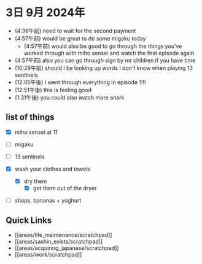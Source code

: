 # 3日 9月 2024年
- (4:36午前) need to wait for the second payment
- (4:57午前) would be great to do some migaku today
  - (4:57午前) would also be good to go through the things you've worked through with miho sensei and watch the first episode again
- (4:57午前) also you can go through sign by mr children if you have time
- (10:29午前) should I be looking up words I don't know when playing 13 sentinels
- (12:05午後) I went through everything in episode 1!!!
- (12:51午後) this is feeling good
- (1:31午後) you could also watch more anark






## list of things
  - [x] miho sensei at 11
  - [ ] migaku
  - [ ] 13 sentinels
  - [x] wash your clothes and towels
    - [x] dry them
      - [x] get them out of the dryer
  - [ ] shops, bananas + yoghurt



 



## Quick Links
- [[areas/life_maintenance/scratchpad]]
- [[areas/sashin_exists/scratchpad]]
- [[areas/acquiring_japanese/scratchpad]]
- [[areas/work/scratchpad]]
